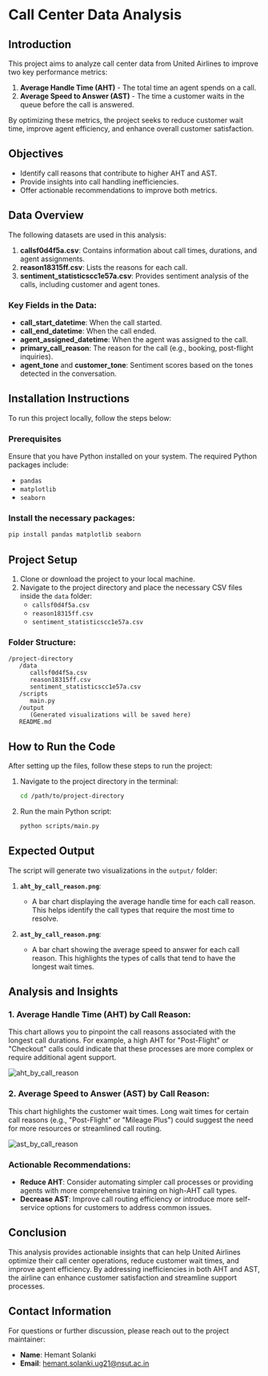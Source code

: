 
# Call Center Data Analysis

## Introduction
This project aims to analyze call center data from United Airlines to improve two key performance metrics:
1. **Average Handle Time (AHT)** - The total time an agent spends on a call.
2. **Average Speed to Answer (AST)** - The time a customer waits in the queue before the call is answered.

By optimizing these metrics, the project seeks to reduce customer wait time, improve agent efficiency, and enhance overall customer satisfaction.

## Objectives
- Identify call reasons that contribute to higher AHT and AST.
- Provide insights into call handling inefficiencies.
- Offer actionable recommendations to improve both metrics.

## Data Overview
The following datasets are used in this analysis:
1. **callsf0d4f5a.csv**: Contains information about call times, durations, and agent assignments.
2. **reason18315ff.csv**: Lists the reasons for each call.
3. **sentiment_statisticscc1e57a.csv**: Provides sentiment analysis of the calls, including customer and agent tones.

### Key Fields in the Data:
- **call_start_datetime**: When the call started.
- **call_end_datetime**: When the call ended.
- **agent_assigned_datetime**: When the agent was assigned to the call.
- **primary_call_reason**: The reason for the call (e.g., booking, post-flight inquiries).
- **agent_tone** and **customer_tone**: Sentiment scores based on the tones detected in the conversation.

## Installation Instructions
To run this project locally, follow the steps below:

### Prerequisites
Ensure that you have Python installed on your system. The required Python packages include:
- `pandas`
- `matplotlib`
- `seaborn`

### Install the necessary packages:
```bash
pip install pandas matplotlib seaborn
```

## Project Setup
1. Clone or download the project to your local machine.
2. Navigate to the project directory and place the necessary CSV files inside the `data` folder:
   - `callsf0d4f5a.csv`
   - `reason18315ff.csv`
   - `sentiment_statisticscc1e57a.csv`

### Folder Structure:
```
/project-directory
   /data
      callsf0d4f5a.csv
      reason18315ff.csv
      sentiment_statisticscc1e57a.csv
   /scripts
      main.py
   /output
      (Generated visualizations will be saved here)
   README.md
```

## How to Run the Code
After setting up the files, follow these steps to run the project:

1. Navigate to the project directory in the terminal:
   ```bash
   cd /path/to/project-directory
   ```

2. Run the main Python script:
   ```bash
   python scripts/main.py
   ```

## Expected Output
The script will generate two visualizations in the `output/` folder:

1. **`aht_by_call_reason.png`**:
   - A bar chart displaying the average handle time for each call reason. This helps identify the call types that require the most time to resolve.

2. **`ast_by_call_reason.png`**:
   - A bar chart showing the average speed to answer for each call reason. This highlights the types of calls that tend to have the longest wait times.

## Analysis and Insights
### 1. **Average Handle Time (AHT) by Call Reason**:
This chart allows you to pinpoint the call reasons associated with the longest call durations. For example, a high AHT for "Post-Flight" or "Checkout" calls could indicate that these processes are more complex or require additional agent support.



![aht_by_call_reason](https://github.com/user-attachments/assets/8536aae2-1ef8-489e-8457-7fdc7b510b2e)





### 2. **Average Speed to Answer (AST) by Call Reason**:
This chart highlights the customer wait times. Long wait times for certain call reasons (e.g., "Post-Flight" or "Mileage Plus") could suggest the need for more resources or streamlined call routing.




![ast_by_call_reason](https://github.com/user-attachments/assets/136ad2a8-aa97-4aa5-a549-855d1fae0cf8)







### Actionable Recommendations:
- **Reduce AHT**: Consider automating simpler call processes or providing agents with more comprehensive training on high-AHT call types.
- **Decrease AST**: Improve call routing efficiency or introduce more self-service options for customers to address common issues.

## Conclusion
This analysis provides actionable insights that can help United Airlines optimize their call center operations, reduce customer wait times, and improve agent efficiency. By addressing inefficiencies in both AHT and AST, the airline can enhance customer satisfaction and streamline support processes.

## Contact Information
For questions or further discussion, please reach out to the project maintainer:
- **Name**: Hemant Solanki
- **Email**: hemant.solanki.ug21@nsut.ac.in
